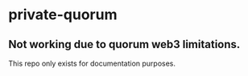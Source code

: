 # private-quorum

## Not working due to quorum web3 limitations.

This repo only exists for documentation purposes.
